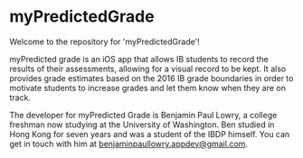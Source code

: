 # myPredictedGrade

Welcome to the repository for 'myPredictedGrade'!

myPredicted grade is an iOS app that allows IB students to record the results of their assessments, allowing for a visual record to be kept. It also provides grade estimates based on the 2016 IB grade boundaries in order to motivate students to increase grades and let them know when they are on track. 

The developer for myPredicted Grade is Benjamin Paul Lowry, a college freshman now studying at the University of Washington. Ben studied in Hong Kong for seven years and was a student of the IBDP himself. You can get in touch with him at benjaminpaullowry.appdev@gmail.com.

